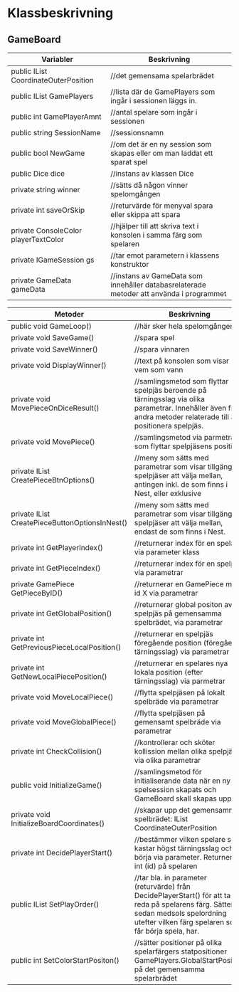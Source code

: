 # Klassbeskrivning



## GameBoard

| Variabler                                             | Beskrivning                                                  |
| ----------------------------------------------------- | ------------------------------------------------------------ |
| public IList<BoardCoordinate> CoordinateOuterPosition | //det gemensama spelarbrädet                                 |
| public IList<GamePlayer> GamePlayers                  | //lista där de GamePlayers som ingår i sessionen läggs in.   |
| public int GamePlayerAmnt                             | //antal spelare som ingår i sessionen                        |
| public string SessionName                             | //sessionsnamn                                               |
| public bool NewGame                                   | //om det är en ny session som skapas eller om man laddat ett sparat spel |
| public Dice dice                                      | //instans av klassen Dice                                    |
| private string winner                                 | //sätts då någon vinner spelomgången                         |
| private int saveOrSkip                                | //returvärde för menyval spara eller skippa att spara        |
| private ConsoleColor playerTextColor                  | //hjälper till att skriva text i konsolen i samma färg som spelaren |
| private IGameSession gs                               | //tar emot parametern i klassens konstruktor                 |
| private GameData gameData                             | //instans av GameData som innehåller databasrelaterade metoder att använda i programmet |

| Metoder                                                | Beskrivning                                                  |
| ------------------------------------------------------ | ------------------------------------------------------------ |
| public void GameLoop()                                 | //här sker hela spelomgången                                 |
| private void SaveGame()                                | //spara spel                                                 |
| private void SaveWinner()                              | //spara vinnaren                                             |
| private void DisplayWinner()                           | //text på konsolen som visar vem som vann                    |
| private void MovePieceOnDiceResult()                   | //samlingsmetod som flyttar spelpjäs beroende på tärningsslag via olika parametrar. Innehåller även flera andra metoder relaterade till att positionera spelpjäs. |
| private void MovePiece()                               | //samlingsmetod via parmetrar som flyttar spelpjäsens position. |
| private IList<string> CreatePieceBtnOptions()          | //meny som sätts med parametrar som visar tillgängliga spelpjäser att välja mellan, antingen inkl. de som finns i Nest, eller exklusive |
| private IList<string> CreatePieceButtonOptionsInNest() | //meny som sätts med parametrar som visar tillgängliga spelpjäser att välja mellan, endast de som finns i Nest. |
| private int GetPlayerIndex()                           | //returnerar index för en spelare via parameter klass        |
| private int GetPieceIndex()                            | //returnerar index för en spelpjäs via parametrar            |
| private GamePiece GetPieceByID()                       | //returnerar en GamePiece med id X via parametrar            |
| private int GetGlobalPosition()                        | //returnerar global positon av en spelpjäs på gemensamma spelbrädet, via parametrar |
| private int GetPreviousPieceLocalPosition()            | //returnerar en spelpjäs föregående position (föregående tärningsslag) via parametrar |
| private int GetNewLocalPiecePosition()                 | //returnerar en spelares nya lokala position (efter tärningsslag) via parmetrar |
| private void MoveLocalPiece()                          | //flytta spelpjäsen på lokalt spelbräde via parametrar       |
| private void MoveGlobalPiece()                         | //flytta spelpjäsen på gemensamt spelbräde via parametrar    |
| private int CheckCollision()                           | //kontrollerar och sköter kollission mellan olika spelpjäser via olika parametrar |
| public void InitializeGame()                           | //samlingsmetod för initialiserande data när en ny spelsession skapats och GameBoard skall skapas upp |
| private void InitializeBoardCoordinates()              | //skapar upp det gemensamma spelbrädet: IList<BoardCoordinate> CoordinateOuterPosition |
| private int DecidePlayerStart()                        | //bestämmer vilken spelare som kastar högst tärningsslag och får börja via parameter. Returnerar int (id) på spelaren |
| public IList<GamePlayer> SetPlayOrder()                | //tar bla. in parameter (returvärde) från DecidePlayerStart() för att ta reda på spelarens färg. Sätter sedan medsols spelordning utefter vilken färg spelaren som får börja spela, har. |
| public int SetColorStartPositon()                      | //sätter positioner på olika spelarfärgers statpositioner GamePlayers.GlobalStartPosition på det gemensamma spelarbrädet |

